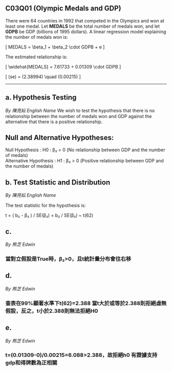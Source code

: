 ## C03Q01 (Olympic Medals and GDP)
There were 64 countries in 1992 that competed in the Olympics and won at least one medal. Let **MEDALS** be the total number of medals won, and let **GDPB** be GDP (billions of 1995 dollars). A linear regression model explaining the number of medals won is:  

\[
MEDALS = \beta_1 + \beta_2 \cdot GDPB + e
\]  

The estimated relationship is:  

\[
\widehat{MEDALS} = 7.61733 + 0.01309 \cdot GDPB
\]  

\[
(se) = (2.38994) \quad (0.00215)
\]  

---

## a. Hypothesis Testing 

*By 陳亮妘 English Name*
We wish to test the hypothesis that there is no relationship between the number of medals won and GDP against the alternative that there is a positive relationship.  

## Null and Alternative Hypotheses: 

Null Hypothesis : H0 : β₂ = 0 (No relationship between GDP and the number of medals)  
Alternative Hypothesis : H1 : β₂ > 0 (Positive relationship between GDP and the number of medals)  


## b. Test Statistic and Distribution

*By 陳亮妘 English Name*


The test statistic for the hypothesis is:  

t = ( b₂ - β₂ ) / SE(β₂) = b₂ / SE(β₂) ~ t(62)


## c. 
*By 熊芝 Edwin*

### 當對立假設是True時，β₂>0，且t統計量分布會往右移


## d. 
*By 熊芝 Edwin*

### 查表在99%顯著水準下t(62)=2.388  當t大於或等於2.388則拒絕虛無假設，反之，t小於2.388則無法拒絕H0


## e.
*By 熊芝 Edwin*

### t=(0.01309-0)/0.00215=6.088>2.388，故拒絕h0   有證據支持gdp和得牌數為正相關
